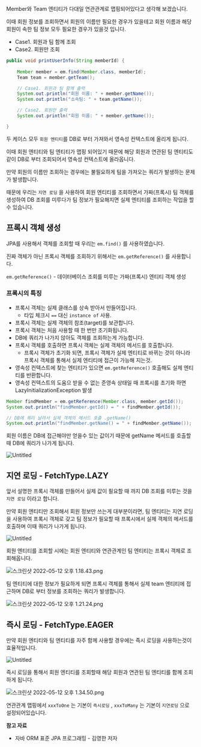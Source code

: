 Member와 Team 엔티티가 다대일 연관관계로 맵핑되어있다고 생각해 보겠습니다.

이때 회원 정보를 조회하면서 회원의 이름만 필요한 경우가 있을테고 회원 이름과 해당 회원이 속한 팀 정보 모두 필요한 경우가 있을것 입니다.

- Case1. 회원과 팀 함께 조회
- Case2. 회원만 조회

```java
public void printUserInfo(String memberId) {
	
	Member member = em.find(Member.class, memberId);
	Team team = member.getTeam();

	// Case1. 회원과 팀 함께 출력
	System.out.println("회원 이름: " + member.getName());
	System.out.println("소속팀: " + team.getName());

	// Case2. 회원만 출력
	System.out.println("회원 이름: " + member.getName());

}
```

두 케이스 모두 `회원 엔티티`를 DB로 부터 가져와서 영속성 컨텍스트에 올리게 됩니다.

이때 회원 엔티티와 팀 엔티티가 맵핑 되어있기 때문에 해당 회원과 연관된 팀 엔티티도 같이 DB로 부터 조회되어서 영속성 컨텍스트에 올라옵니다. 

만약 회원의 이름만 조회하는 경우에는 불필요하게 팀을 가져오는 쿼리가 발생하는 문제가 발생합니다.

때문에 우리는 `지연 로딩` 을 사용하여 회원 엔티티를 조회하면서 가짜$($프록시) 팀 객체를 생성하여 DB 조회를 미루다가 팀 정보가 필요해지면 실제 엔티티를 조회하는 작업을 할 수 있습니다.

## 프록시 객체 생성

JPA를 사용해서 객체를 조회할 때 우리는 `em.find()` 를 사용하였습니다.

진짜 객체가 아닌 프록시 객체를 조회하기 위해서는 `em.getReference()` 를 사용합니다.

 `em.getReference()` - 데이터베이스 조회를 미루는 가짜$($프록시) 엔티티 객체 생성

### 프록시의 특징

- 프록시 객체는 실제 클래스를 상속 받아서 만들어집니다.
    - 타입 체크시 `==` 대신 `instance of` 사용.
- 프록시 객체는 실제 객체의 참조$($target)를 보관합니다.
- 프록시 객체는 처음 사용할 때 한 번만 초기화됩니다.
- DB에 쿼리가 나가지 않아도 객체를 조회하는게 가능합니다.
- 프록시 객체를 호출하면 프록시 객체는 실제 객체의 메서드를 호출합니다.
    - 프록시 객체가 초기화 되면, 프록시 객체가 실제 엔티티로 바뀌는 것이 아니라 프록시 객체를 통해서 실제 엔티티에 접근이 가능해 지는것.
- 영속성 컨텍스트에 찾는 엔티티가 있으면 `em.getReference()` 호출해도 실제 엔티티를 반환합니다.
- 영속성 컨텍스트의 도움으 받을 수 없는 준영속 상태일 때 프록시를 초기화 하면 LazyInitializationException 발생

```java
Member findMember = em.getReference(Member.class, member.getId());
System.out.println("findMember.getId() = " + findMember.getId());

// DB에 쿼리 날려서 실제 객체의 메서드 호출 .getName()
System.out.println("findMember.getName() = " + findMember.getName());
```

회원 이름은 DB에 접근해야만 얻을수 있는 값이기 때문에 getName 메서드를 호출할 때 DB에 쿼리가 나가게 됩니다.

![Untitled](https://i.imgur.com/PohfO4v.png)

## 지연 로딩 - FetchType.LAZY

앞서 설명한 프록시 객체를 만들어서 실제 값이 필요할 때 까지 DB 조회를 미루는 것을 `지연 로딩` 이라고 합니다.

만약 회원 엔티티만 조회해서 회원 정보만 쓰는게 대부분이라면, 팀 엔티티는 지연 로딩을 사용하여 프록시 객체로 갖고 팀 정보가 필요할 때 프록시에서 실제 객체의 메서드를 호출하며 이때 쿼리가 나가게 됩니다.

![Untitled](https://i.imgur.com/jmDka3O.png)

회원 엔티티를 조회할 시에는 회원 엔티티와 연관관계인 팀 엔티티는 프록시 객체로 조회해옵니다.

![스크린샷 2022-05-12 오후 1.18.43.png](https://i.imgur.com/p2MKTum.png)

팀 엔티티에 대한 정보가 필요하게 되면 프록시 객체를 통해서 실제 team 엔티티에 접근하며 DB로 부터 정보를 조회하는 쿼리가 발생합니다.

![스크린샷 2022-05-12 오후 1.21.24.png](https://i.imgur.com/lEU7dmN.png)

## 즉시 로딩 - FetchType.EAGER

만약 회원 엔티티와 팀 엔티티를 자주 함께 사용할 경우에는 즉시 로딩을 사용하는것이 효율적입니다.

![Untitled](https://i.imgur.com/NqMzEb6.png)

즉시 로딩을 통해서 회원 엔티티를 조회할때 해당 회원과 연관된 팀 엔티티를 함께 조회하게 됩니다.

![스크린샷 2022-05-12 오후 1.34.50.png](https://i.imgur.com/LD1WcZ8.png)

연관관계 맵핑에서 `xxxToOne` 는 기본이 `즉시로딩` , `xxxToMany` 는 기본이 `지연로딩` 으로 설정되어있습니다.

**참고 자료**

- 자바 ORM 표준 JPA 프로그래밍 - 김영한 저자